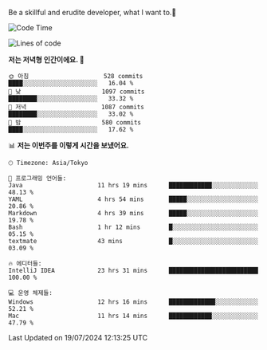 Be a skillful and erudite developer, what I want to.👶

<!--START_SECTION:waka-->
![Code Time](http://img.shields.io/badge/Code%20Time-1%2C073%20hrs%2039%20mins-blue)

![Lines of code](https://img.shields.io/badge/%EC%A0%80%EB%8A%94%20%EC%97%AC%ED%83%9C%EA%B9%8C%EC%A7%80%20-2.7%20million%20%EC%A4%84%EC%9D%98%20%EC%BD%94%EB%93%9C%EB%A5%BC%20%EC%9E%91%EC%84%B1%ED%96%88%EC%96%B4%EC%9A%94.-blue)

**저는 저녁형 인간이에요. 🦉** 

```text
🌞 아침                     528 commits         ████░░░░░░░░░░░░░░░░░░░░░   16.04 % 
🌆 낮　                     1097 commits        ████████░░░░░░░░░░░░░░░░░   33.32 % 
🌃 저녁                     1087 commits        ████████░░░░░░░░░░░░░░░░░   33.02 % 
🌙 밤　                     580 commits         ████░░░░░░░░░░░░░░░░░░░░░   17.62 % 
```


📊 **저는 이번주를 이렇게 시간을 보냈어요.** 

```text
🕑︎ Timezone: Asia/Tokyo

💬 프로그래밍 언어들: 
Java                     11 hrs 19 mins      ████████████░░░░░░░░░░░░░   48.13 % 
YAML                     4 hrs 54 mins       █████░░░░░░░░░░░░░░░░░░░░   20.86 % 
Markdown                 4 hrs 39 mins       █████░░░░░░░░░░░░░░░░░░░░   19.78 % 
Bash                     1 hr 12 mins        █░░░░░░░░░░░░░░░░░░░░░░░░   05.15 % 
textmate                 43 mins             █░░░░░░░░░░░░░░░░░░░░░░░░   03.09 % 

🔥 에디터들: 
IntelliJ IDEA            23 hrs 31 mins      █████████████████████████   100.00 % 

💻 운영 체제들: 
Windows                  12 hrs 16 mins      █████████████░░░░░░░░░░░░   52.21 % 
Mac                      11 hrs 14 mins      ████████████░░░░░░░░░░░░░   47.79 % 
```


 Last Updated on 19/07/2024 12:13:25 UTC
<!--END_SECTION:waka-->
